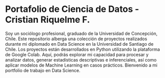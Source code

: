 # Portafolio de Ciencia de Datos - Cristian Riquelme F.
Soy un sociólogo profesional, graduado de la Universidad de Concepción, Chile.  Este repositorio alberga una colección de proyectos realizados durante mi diplomado en Data Science en la Universidad de Santiago de Chile. Los proyectos están desarrollados en Python utilizando la plataforma de Google Colab. Aquí, podrás explorar mi capacidad para procesar y analizar datos, generar estadísticas descriptivas e inferenciales, así como aplicar modelos de Machine Learning en casos prácticos. Bienvenido a mi portfolio de trabajo en Data Science.
